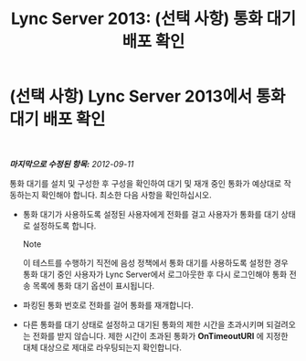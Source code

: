 ﻿---
title: 'Lync Server 2013: (선택 사항) 통화 대기 배포 확인'
TOCTitle: (선택 사항) 통화 대기 배포 확인
ms:assetid: fcfe0962-1a9c-4cbd-847c-fed40e3b1480
ms:mtpsurl: https://technet.microsoft.com/ko-kr/library/Gg413076(v=OCS.15)
ms:contentKeyID: 49305622
ms.date: 08/24/2015
mtps_version: v=OCS.15
ms.translationtype: HT
---

# (선택 사항) Lync Server 2013에서 통화 대기 배포 확인

 

_**마지막으로 수정된 항목:** 2012-09-11_

통화 대기를 설치 및 구성한 후 구성을 확인하여 대기 및 재개 중인 통화가 예상대로 작동하는지 확인해야 합니다. 최소한 다음 사항을 확인하십시오.

  - 통화 대기가 사용하도록 설정된 사용자에게 전화를 걸고 사용자가 통화를 대기 상태로 설정하도록 합니다.
    

    > [!NOTE]
    > 이 테스트를 수행하기 직전에 음성 정책에서 통화 대기를 사용하도록 설정한 경우 통화 대기 중인 사용자가 Lync Server에서 로그아웃한 후 다시 로그인해야 통화 전송 목록에 통화 대기 옵션이 표시됩니다.



  - 파킹된 통화 번호로 전화를 걸어 통화를 재개합니다.

  - 다른 통화를 대기 상태로 설정하고 대기된 통화의 제한 시간을 초과시키며 되걸려오는 전화를 받지 않습니다. 제한 시간이 초과된 통화가 **OnTimeoutURI** 에 지정한 대체 대상으로 제대로 라우팅되는지 확인합니다.

